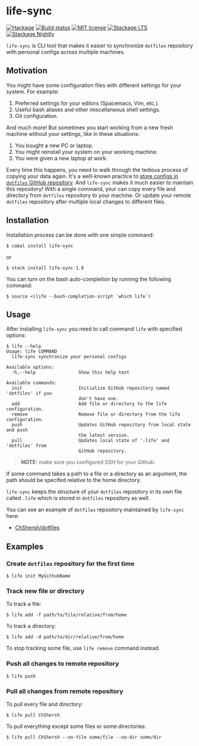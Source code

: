 # life-sync

[![Hackage](https://img.shields.io/hackage/v/life-sync.svg)](https://hackage.haskell.org/package/life-sync)
[![Build status](https://secure.travis-ci.org/kowainik/life-sync.svg)](https://travis-ci.org/kowainik/life-sync)
[![MIT license](https://img.shields.io/badge/license-MIT-blue.svg)](https://github.com/kowainik/life-sync/blob/master/LICENSE)
[![Stackage LTS](http://stackage.org/package/life-sync/badge/lts)](http://stackage.org/lts/package/life-sync)
[![Stackage Nightly](http://stackage.org/package/life-sync/badge/nightly)](http://stackage.org/nightly/package/life-sync)

`life-sync` is CLI tool that makes it easier to synchronize `dotfiles`
repository with personal configs across multiple machines.

## Motivation

You might have some configuration files with different settings for your system.
For example:

1. Preferred settings for your editors (Spacemacs, Vim, etc.).
2. Useful bash aliases and other miscellaneous shell settings.
3. Git configuration.

And much more! But sometimes you start working from a new fresh machine without
your settings, like in these situations:

1. You bought a new PC or laptop.
2. You might reinstall your system on your working machine.
3. You were given a new laptop at work.

Every time this happens, you need to walk through the tedious process of copying
your data again. It's a well-known practice to
[store configs in `dotfiles` GitHub repository](https://dotfiles.github.io/).
And `life-sync` makes it much easier to maintain this repository! With a single
command, your can copy every file and directory from `dotfiles` repository to
your machine. Or update your remote `dotfiles` repository after multiple local
changes to different files.

## Installation

Installation process can be done with one simple command:

```shell
$ cabal install life-sync
```

or

```shell
$ stack install life-sync-1.0
```

You can turn on the bash auto-completion by running the following command:

```
$ source <(life --bash-completion-script `which life`)
```

## Usage

After installing `life-sync` you need to call command `life` with specified options:

```
$ life --help
Usage: life COMMAND
  life-sync synchronize your personal configs

Available options:
  -h,--help                Show this help text

Available commands:
  init                     Initialize GitHub repository named 'dotfiles' if you
                           don't have one.
  add                      Add file or directory to the life configuration.
  remove                   Remove file or directory from the life configuration.
  push                     Updates GitHub repository from local state and push
                           the latest version.
  pull                     Updates local state of '.life' and 'dotfiles' from
                           GitHub repository.
```

> **NOTE:** make sure you configured SSH for your Github.

If some command takes a path to a file or a directory as an argument, the path
should be specifed relative to the home directory.

`life-sync` keeps the structure of your `dotfiles` repository in its own file
called `.life` which is stored in `dotfiles` repository as well.

You can see an example of `dotfiles` repository maintained by `life-sync` here:

* [ChShersh/dotfiles](https://github.com/ChShersh/dotfiles)

## Examples

### Create `dotfiles` repository for the first time

```
$ life init MyGithubName
```

### Track new file or directory

To track a file:

```
$ life add -f path/to/file/relative/from/home
```

To track a directory:

```
$ life add -d path/to/dir/relative/from/home
```

To stop tracking some file, use `life remove` command instead.

### Push all changes to remote repository

```
$ life push
```

### Pull all changes from remote repository

To pull every file and directory:

```
$ life pull ChShersh
```

To pull everything except some files or some directories:

```
$ life pull ChShersh --no-file some/file --no-dir some/dir
```
